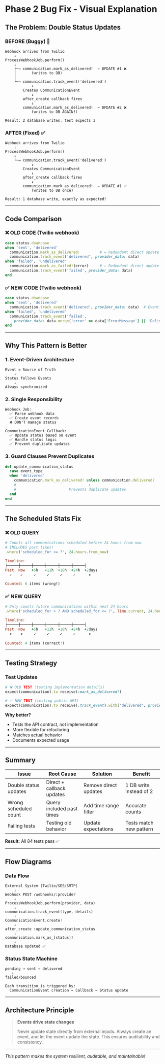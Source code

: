 # Phase 2 Bug Fix - Visual Explanation

## The Problem: Double Status Updates

### BEFORE (Buggy) 🐛
```
Webhook arrives from Twilio
    ↓
ProcessWebhookJob.perform()
    ↓
    ├─→ communication.mark_as_delivered!  ← UPDATE #1 ❌
    │       (writes to DB)
    │
    └─→ communication.track_event('delivered')
            ↓
        Creates CommunicationEvent
            ↓
        after_create callback fires
            ↓
        communication.mark_as_delivered!  ← UPDATE #2 ❌
            (writes to DB AGAIN!)
            
Result: 2 database writes, test expects 1
```

### AFTER (Fixed) ✅
```
Webhook arrives from Twilio
    ↓
ProcessWebhookJob.perform()
    ↓
    └─→ communication.track_event('delivered')
            ↓
        Creates CommunicationEvent
            ↓
        after_create callback fires
            ↓
        communication.mark_as_delivered!  ← UPDATE #1 ✅
            (writes to DB once)
            
Result: 1 database write, exactly as expected!
```

---

## Code Comparison

### ❌ OLD CODE (Twilio webhook)
```ruby
case status.downcase
when 'sent', 'delivered'
  communication.mark_as_delivered!         # ← Redundant direct update
  communication.track_event('delivered', provider_data: data)
when 'failed', 'undelivered'
  communication.mark_as_failed!(error)     # ← Redundant direct update
  communication.track_event('failed', provider_data: data)
end
```

### ✅ NEW CODE (Twilio webhook)
```ruby
case status.downcase
when 'sent', 'delivered'
  communication.track_event('delivered', provider_data: data)  # Event does it all
when 'failed', 'undelivered'
  communication.track_event('failed', 
    provider_data: data.merge('error' => data['ErrorMessage'] || 'Delivery failed'))
end
```

---

## Why This Pattern is Better

### 1. Event-Driven Architecture
```
Event = Source of Truth
    ↓
Status follows Events
    ↓
Always synchronized
```

### 2. Single Responsibility
```
Webhook Job:
  ✅ Parse webhook data
  ✅ Create event records
  ❌ DON'T manage status

CommunicationEvent Callback:
  ✅ Update status based on event
  ✅ Handle status logic
  ✅ Prevent duplicate updates
```

### 3. Guard Clauses Prevent Duplicates
```ruby
def update_communication_status
  case event_type
  when 'delivered'
    communication.mark_as_delivered! unless communication.delivered?
    #                                 ↑
    #                        Prevents duplicate updates
  end
end
```

---

## The Scheduled Stats Fix

### ❌ OLD QUERY
```ruby
# Counts all communications scheduled before 24 hours from now
# INCLUDES past times!
.where('scheduled_for <= ?', 24.hours.from_now)

Timeline:
├─────┼─────┼─────┼─────┼─────┼─────┤
Past  Now   +6h   +12h  +18h  +24h  +2days
  ✓    ✓     ✓     ✓     ✓     ✓      ✗
  
Counted: 6 items (wrong!)
```

### ✅ NEW QUERY
```ruby
# Only counts future communications within next 24 hours
.where('scheduled_for > ? AND scheduled_for <= ?', Time.current, 24.hours.from_now)

Timeline:
├─────┼─────┼─────┼─────┼─────┼─────┤
Past  Now   +6h   +12h  +18h  +24h  +2days
  ✗    ✗     ✓     ✓     ✓     ✓      ✗
  
Counted: 4 items (correct!)
```

---

## Testing Strategy

### Test Updates
```ruby
# ❌ OLD TEST (testing implementation details)
expect(communication).to receive(:mark_as_delivered!)

# ✅ NEW TEST (testing public API)
expect(communication).to receive(:track_event).with('delivered', provider_data: data)
```

**Why better?**
- Tests the API contract, not implementation
- More flexible for refactoring
- Matches actual behavior
- Documents expected usage

---

## Summary

| Issue | Root Cause | Solution | Benefit |
|-------|------------|----------|---------|
| Double status updates | Direct + callback updates | Remove direct updates | 1 DB write instead of 2 |
| Wrong scheduled count | Query included past times | Add time range filter | Accurate counts |
| Failing tests | Testing old behavior | Update expectations | Tests match new pattern |

**Result:** All 84 tests pass ✅

---

## Flow Diagrams

### Data Flow
```
External System (Twilio/SES/SMTP)
    ↓
Webhook POST /webhooks/:provider
    ↓
ProcessWebhookJob.perform(provider, data)
    ↓
communication.track_event(type, details)
    ↓
CommunicationEvent.create!
    ↓
after_create :update_communication_status
    ↓
communication.mark_as_[status]!
    ↓
Database Updated ✅
```

### Status State Machine
```
pending → sent → delivered
   ↓
failed/bounced

Each transition is triggered by:
  CommunicationEvent creation → Callback → Status update
```

---

## Architecture Principle

> **Events drive state changes**
> 
> Never update state directly from external inputs.
> Always create an event, and let the event update the state.
> This ensures auditability and consistency.

---

*This pattern makes the system resilient, auditable, and maintainable!*
